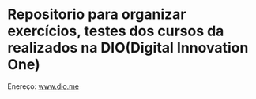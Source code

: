 # Repositorio para organizar exercícios, testes dos cursos da realizados na DIO(Digital Innovation One)
Enereço: www.dio.me
